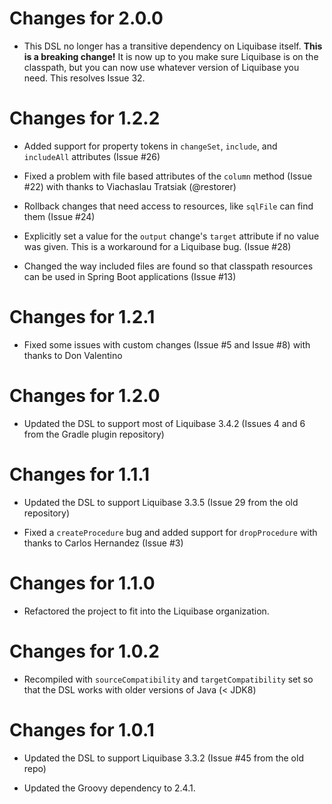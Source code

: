Changes for 2.0.0
=================
- This DSL no longer has a transitive dependency on Liquibase itself.  **This is
  a breaking change!**  It is now up to you make sure Liquibase is on the 
  classpath, but you can now use whatever version of Liquibase you need. This
  resolves Issue 32.
  
Changes for 1.2.2
=================
- Added support for property tokens in `changeSet`, `include`, and `includeAll`
  attributes (Issue #26)
  
- Fixed a problem with file based attributes of the `column` method (Issue #22)
  with thanks to Viachaslau Tratsiak (@restorer)  
  
- Rollback changes that need access to resources, like `sqlFile` can find them
  (Issue #24)
 
- Explicitly set a value for the `output` change's `target` attribute if no
  value was given.  This is a workaround for a Liquibase bug. (Issue #28)
 
- Changed the way included files are found so that classpath resources can be
  used in Spring Boot applications (Issue #13)
   
Changes for 1.2.1
=================
- Fixed some issues with custom changes (Issue #5 and Issue #8) with thanks to 
  Don Valentino

Changes for 1.2.0
=================
- Updated the DSL to support most of Liquibase 3.4.2 (Issues 4 and 6 from the 
  Gradle plugin repository)

Changes for 1.1.1
=================
- Updated the DSL to support Liquibase 3.3.5 (Issue 29 from the old repository)

- Fixed a `createProcedure` bug and added support for `dropProcedure` with 
  thanks to Carlos Hernandez (Issue #3)

Changes for 1.1.0
=================
- Refactored the project to fit into the Liquibase organization.

Changes for 1.0.2
=================
- Recompiled with `sourceCompatibility` and `targetCompatibility` set so that
  the DSL works with older versions of Java (< JDK8)

Changes for 1.0.1
=================
- Updated the DSL to support Liquibase 3.3.2 (Issue #45 from the old repo)

- Updated the Groovy dependency to 2.4.1. 
